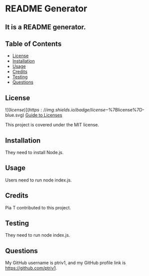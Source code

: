 # README Generator

  ## It is a README generator.

  ## Table of Contents

- [License](#license)
- [Installation](#installation)
- [Usage](#usage)
- [Credits](#credits)
- [Testing](#testing)
- [Questions](#questions)

## License

![$(license)](https://img.shields.io/badge/license-$%7Blicense%7D-blue.svg)
  [Guide to Licenses](https://choosealicense.com/)
    
  This project is covered under the MIT license.
    

## Installation

They need to install Node.js.

## Usage

Users need to run node index.js.
    
## Credits

Pia T contributed to this project.

## Testing

They need to run node index.js.

## Questions

My GitHub username is ptriv1, and my GitHub profile link is https://github.com/ptriv1.
